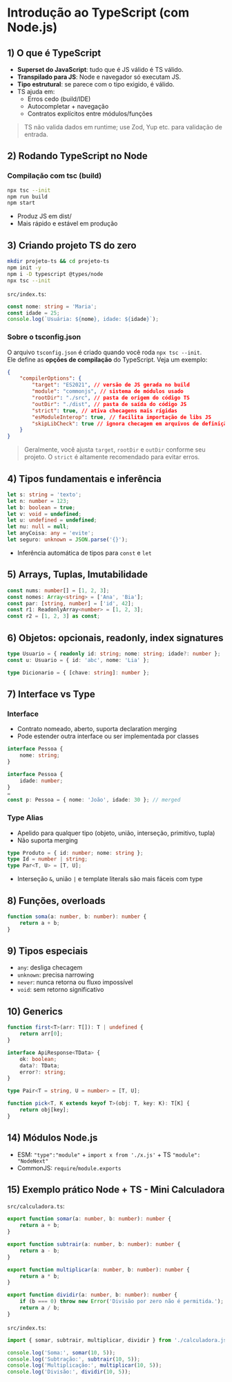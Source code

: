 # Introdução ao TypeScript (com Node.js)

## 1) O que é TypeScript

-   **Superset do JavaScript**: tudo que é JS válido é TS válido.
-   **Transpilado para JS**: Node e navegador só executam JS.
-   **Tipo estrutural**: se parece com o tipo exigido, é válido.
-   TS ajuda em:
    -   Erros cedo (build/IDE)
    -   Autocompletar + navegação
    -   Contratos explícitos entre módulos/funções

> TS não valida dados em runtime; use Zod, Yup etc. para validação de
> entrada.

## 2) Rodando TypeScript no Node

### Compilação com tsc (build)

```bash
npx tsc --init
npm run build
npm start
```

-   Produz JS em dist/
-   Mais rápido e estável em produção

## 3) Criando projeto TS do zero

```bash
mkdir projeto-ts && cd projeto-ts
npm init -y
npm i -D typescript @types/node
npx tsc --init
```

`src/index.ts`:

```ts
const nome: string = 'Maria';
const idade = 25;
console.log(`Usuária: ${nome}, idade: ${idade}`);
```

### Sobre o tsconfig.json

O arquivo `tsconfig.json` é criado quando você roda `npx tsc --init`.  
Ele define as **opções de compilação** do TypeScript. Veja um exemplo:

```json
{
    "compilerOptions": {
        "target": "ES2021", // versão de JS gerada no build
        "module": "commonjs", // sistema de módulos usado
        "rootDir": "./src", // pasta de origem do código TS
        "outDir": "./dist", // pasta de saída do código JS
        "strict": true, // ativa checagens mais rígidas
        "esModuleInterop": true, // facilita importação de libs JS
        "skipLibCheck": true // ignora checagem em arquivos de definição
    }
}
```

> Geralmente, você ajusta `target`, `rootDir` e `outDir` conforme seu
> projeto. O `strict` é altamente recomendado para evitar erros.

## 4) Tipos fundamentais e inferência

```ts
let s: string = 'texto';
let n: number = 123;
let b: boolean = true;
let v: void = undefined;
let u: undefined = undefined;
let nu: null = null;
let anyCoisa: any = 'evite';
let seguro: unknown = JSON.parse('{}');
```

-   Inferência automática de tipos para `const` e `let`

## 5) Arrays, Tuplas, Imutabilidade

```ts
const nums: number[] = [1, 2, 3];
const nomes: Array<string> = ['Ana', 'Bia'];
const par: [string, number] = ['id', 42];
const r1: ReadonlyArray<number> = [1, 2, 3];
const r2 = [1, 2, 3] as const;
```

## 6) Objetos: opcionais, readonly, index signatures

```ts
type Usuario = { readonly id: string; nome: string; idade?: number };
const u: Usuario = { id: 'abc', nome: 'Lia' };
```

```ts
type Dicionario = { [chave: string]: number };
```

## 7) Interface vs Type

### Interface

-   Contrato nomeado, aberto, suporta declaration merging
-   Pode estender outra interface ou ser implementada por classes

```ts
interface Pessoa {
    nome: string;
}

interface Pessoa {
    idade: number;
}
=
const p: Pessoa = { nome: 'João', idade: 30 }; // merged
```

### Type Alias

-   Apelido para qualquer tipo (objeto, união, interseção, primitivo,
    tupla)
-   Não suporta merging

```ts
type Produto = { id: number; nome: string };
type Id = number | string;
type Par<T, U> = [T, U];
```

-   Interseção `&`, união `|` e template literals são mais fáceis com
    type

## 8) Funções, overloads

```ts
function soma(a: number, b: number): number {
    return a + b;
}
```

## 9) Tipos especiais

-   `any`: desliga checagem
-   `unknown`: precisa narrowing
-   `never`: nunca retorna ou fluxo impossível
-   `void`: sem retorno significativo

## 10) Generics

```ts
function first<T>(arr: T[]): T | undefined {
    return arr[0];
}

interface ApiResponse<TData> {
    ok: boolean;
    data?: TData;
    error?: string;
}

type Pair<T = string, U = number> = [T, U];

function pick<T, K extends keyof T>(obj: T, key: K): T[K] {
    return obj[key];
}
```

## 14) Módulos Node.js

-   ESM: `"type":"module"` + `import x from './x.js'` + TS
    `"module": "NodeNext"`
-   CommonJS: `require`/`module.exports`

## 15) Exemplo prático Node + TS - Mini Calculadora

`src/calculadora.ts`:

```ts
export function somar(a: number, b: number): number {
    return a + b;
}

export function subtrair(a: number, b: number): number {
    return a - b;
}

export function multiplicar(a: number, b: number): number {
    return a * b;
}

export function dividir(a: number, b: number): number {
    if (b === 0) throw new Error('Divisão por zero não é permitida.');
    return a / b;
}
```

`src/index.ts`:

```ts
import { somar, subtrair, multiplicar, dividir } from './calculadora.js';

console.log('Soma:', somar(10, 5));
console.log('Subtração:', subtrair(10, 5));
console.log('Multiplicação:', multiplicar(10, 5));
console.log('Divisão:', dividir(10, 5));
```

